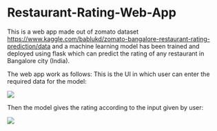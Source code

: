 # Restaurant-Rating-Web-App

This is a web app made out of zomato dataset https://www.kaggle.com/bablukd/zomato-bangalore-restaurant-rating-prediction/data and a machine learning model has been trained and deployed using flask which can predict the rating of any restaurant in Bangalore city (India).

The web app work as follows:
This is the UI in which user can enter the required data for the model:

![](https://github.com/sakshi012000/Restaurant-Rating-Web-App/blob/main/1.jpeg)

Then the model gives the rating according to the input given by user:

![](https://github.com/sakshi012000/Restaurant-Rating-Web-App/blob/main/2.jpeg)

